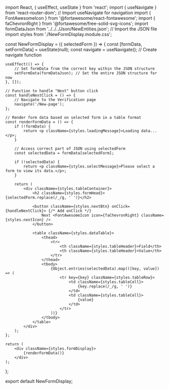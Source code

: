 import React, { useEffect, useState } from 'react';
import { useNavigate } from 'react-router-dom'; // Import useNavigate for navigation
import { FontAwesomeIcon } from '@fortawesome/react-fontawesome';
import { faChevronRight } from '@fortawesome/free-solid-svg-icons';
import formDataJson from '../../../Json/NewEntities.json'; // Import the JSON file
import styles from './NewFormDisplay.module.css';

const NewFormDisplay = ({ selectedForm }) => {
    const [formData, setFormData] = useState(null);
    const navigate = useNavigate(); // Create navigate function

    useEffect(() => {
        // Set formData from the correct key within the JSON structure
        setFormData(formDataJson); // Set the entire JSON structure for now
    }, []);

    // Function to handle "Next" button click
    const handleNextClick = () => {
        // Navigate to the Verification page
        navigate('/New-page');
    };

    // Render form data based on selected form in a table format
    const renderFormData = () => {
        if (!formData) {
            return <p className={styles.loadingMessage}>Loading data...</p>;
        }

        // Access correct part of JSON using selectedForm
        const selectedData = formData[selectedForm];

        if (!selectedData) {
            return <p className={styles.selectMessage}>Please select a form to view its data.</p>;
        }

        return (
            <div className={styles.tableContainer}>
                <h2 className={styles.formHead}>{selectedForm.replace(/_/g, ' ')}</h2>

                <button className={styles.nextBtn} onClick={handleNextClick}> {/* Add onClick */}
                    Next <FontAwesomeIcon icon={faChevronRight} className={styles.nextIcon} />
                </button>

                <table className={styles.dataTable}>
                    <thead>
                        <tr>
                            <th className={styles.tableHeader}>Field</th>
                            <th className={styles.tableHeader}>Value</th>
                        </tr>
                    </thead>
                    <tbody>
                        {Object.entries(selectedData).map(([key, value]) => (
                            <tr key={key} className={styles.tableRow}>
                                <td className={styles.tableCell}>
                                    {key.replace(/_/g, ' ')}
                                </td>
                                <td className={styles.tableCell}>
                                    {value}
                                </td>
                            </tr>
                        ))}
                    </tbody>
                </table>
            </div>
        );
    };

    return (
        <div className={styles.formDisplay}>
            {renderFormData()}
        </div>
    );
};

export default NewFormDisplay;
